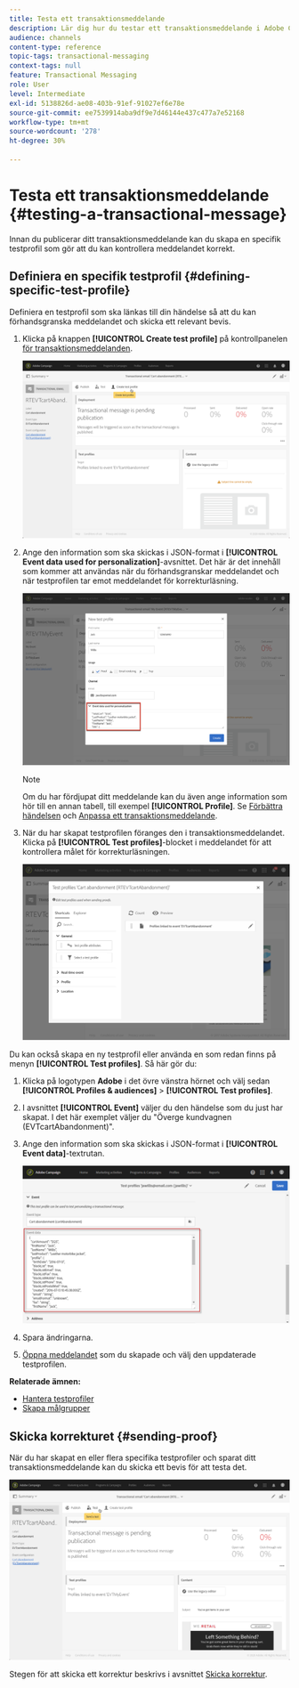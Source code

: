 ```yaml
---
title: Testa ett transaktionsmeddelande
description: Lär dig hur du testar ett transaktionsmeddelande i Adobe Campaign.
audience: channels
content-type: reference
topic-tags: transactional-messaging
context-tags: null
feature: Transactional Messaging
role: User
level: Intermediate
exl-id: 5138826d-ae08-403b-91ef-91027ef6e78e
source-git-commit: ee7539914aba9df9e7d46144e437c477a7e52168
workflow-type: tm+mt
source-wordcount: '278'
ht-degree: 30%

---
```


# Testa ett transaktionsmeddelande {#testing-a-transactional-message}

Innan du publicerar ditt transaktionsmeddelande kan du skapa en specifik testprofil som gör att du kan kontrollera meddelandet korrekt.

## Definiera en specifik testprofil {#defining-specific-test-profile}

Definiera en testprofil som ska länkas till din händelse så att du kan förhandsgranska meddelandet och skicka ett relevant bevis.

1. Klicka på knappen **[!UICONTROL Create test profile]** på kontrollpanelen [för transaktionsmeddelanden](../../channels/using/editing-transactional-message.md#accessing-transactional-messages).

   ![](assets/message-center_test-profile.png)

1. Ange den information som ska skickas i JSON-format i **[!UICONTROL Event data used for personalization]**-avsnittet. Det här är det innehåll som kommer att användas när du förhandsgranskar meddelandet och när testprofilen tar emot meddelandet för korrekturläsning.

   ![](assets/message-center_event-data.png)

   >[!NOTE]
   >
   >Om du har fördjupat ditt meddelande kan du även ange information som hör till en annan tabell, till exempel **[!UICONTROL Profile]**. Se [Förbättra händelsen](../../channels/using/configuring-transactional-event.md#enriching-the-transactional-message-content) och [Anpassa ett transaktionsmeddelande](../../channels/using/editing-transactional-message.md#personalizing-a-transactional-message).

1. När du har skapat testprofilen föranges den i transaktionsmeddelandet. Klicka på **[!UICONTROL Test profiles]**-blocket i meddelandet för att kontrollera målet för korrekturläsningen.

   ![](assets/message-center_5.png)

Du kan också skapa en ny testprofil eller använda en som redan finns på menyn **[!UICONTROL Test profiles]**. Så här gör du:

1. Klicka på logotypen **Adobe** i det övre vänstra hörnet och välj sedan **[!UICONTROL Profiles & audiences]** > **[!UICONTROL Test profiles]**.
1. I avsnittet **[!UICONTROL Event]** väljer du den händelse som du just har skapat. I det här exemplet väljer du &quot;Överge kundvagnen (EVTcartAbandonment)&quot;.
1. Ange den information som ska skickas i JSON-format i **[!UICONTROL Event data]**-textrutan.

   ![](assets/message-center_3.png)

1. Spara ändringarna.
1. [Öppna meddelandet](../../channels/using/editing-transactional-message.md#accessing-transactional-messages) som du skapade och välj den uppdaterade testprofilen.

**Relaterade ämnen:**

* [Hantera testprofiler](../../audiences/using/managing-test-profiles.md)
* [Skapa målgrupper](../../audiences/using/creating-audiences.md)

## Skicka korrekturet {#sending-proof}

När du har skapat en eller flera specifika testprofiler och sparat ditt transaktionsmeddelande kan du skicka ett bevis för att testa det.

![](assets/message-center_10.png)

Stegen för att skicka ett korrektur beskrivs i avsnittet [Skicka korrektur](../../sending/using/sending-proofs.md).
